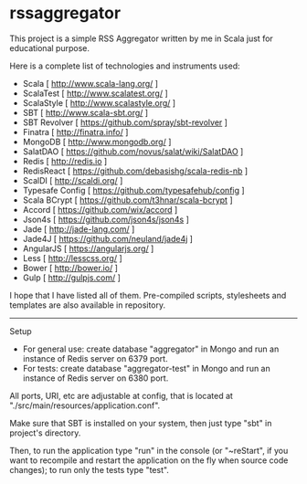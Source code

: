 # rssaggregator

This project is a simple RSS Aggregator written by me in Scala just for educational purpose.

Here is a complete list of technologies and instruments used:

- Scala [ http://www.scala-lang.org/ ]
- ScalaTest [ http://www.scalatest.org/ ]
- ScalaStyle [ http://www.scalastyle.org/ ]
- SBT [ http://www.scala-sbt.org/ ]
- SBT Revolver [ https://github.com/spray/sbt-revolver ]
- Finatra [ http://finatra.info/ ]
- MongoDB [ http://www.mongodb.org/ ]
- SalatDAO [ https://github.com/novus/salat/wiki/SalatDAO ]
- Redis [ http://redis.io ]
- RedisReact [ https://github.com/debasishg/scala-redis-nb ]
- ScalDI [ http://scaldi.org/ ]
- Typesafe Config [ https://github.com/typesafehub/config ]
- Scala BCrypt [ https://github.com/t3hnar/scala-bcrypt ]
- Accord [ https://github.com/wix/accord ]
- Json4s [ https://github.com/json4s/json4s ]
- Jade [ http://jade-lang.com/ ]
- Jade4J [ https://github.com/neuland/jade4j ]
- AngularJS [ https://angularjs.org/ ]
- Less [ http://lesscss.org/ ]
- Bower [ http://bower.io/ ]
- Gulp [ http://gulpjs.com/ ]

I hope that I have listed all of them.
Pre-compiled scripts, stylesheets and templates are also available in repository.

---------------------------------------------------------------------------------

Setup

- For general use: create database "aggregator" in Mongo and run an instance of Redis server on 6379 port.
- For tests: create database "aggregator-test" in Mongo and run an instance of Redis server on 6380 port.

All ports, URI, etc are adjustable at config, that is located at "./src/main/resources/application.conf".

Make sure that SBT is installed on your system, then just type "sbt" in project's directory.

Then, to run the application type "run" in the console (or "~reStart", if you want to recompile and restart the application on the fly when source code changes); to run only the tests type "test".
